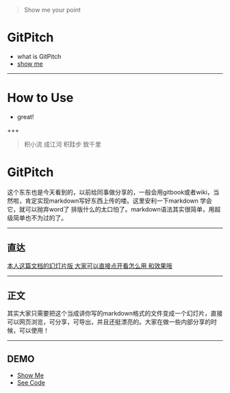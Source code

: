 > Show me your point

# GitPitch
* what is GitPitch
* [show me](https://gitpitch.com/KevinCai76/points)
---
# How to Use
* great!

+++

> 积小流 成江河 积跬步 致千里


# GitPitch

这个东东也是今天看到的，以前给同事做分享的，一般会用gitbook或者wiki，当然啦，肯定实现markdown写好东西上传的喽。这里安利一下markdown 学会它，就可以抛弃word了 排版什么的太口怕了。markdown语法其实很简单，用超级简单也不为过的了。

---



## 直达

[本人这篇文档的幻灯片版 大家可以直接点开看怎么用 和效果哦](https://gitpitch.com/jddjj/share/master?grs=github&t=moon)

---

## 正文

其实大家只需要把这个当成讲你写的markdown格式的文件变成一个幻灯片，直接可以网页浏览，可分享，可导出，并且还挺漂亮的。大家在做一些内部分享的时候，可以使用！

---

## DEMO

 - [Show Me](https://gitpitch.com/gitpitch/the-template#/)
 - [See Code](https://github.com/gitpitch/the-template)
